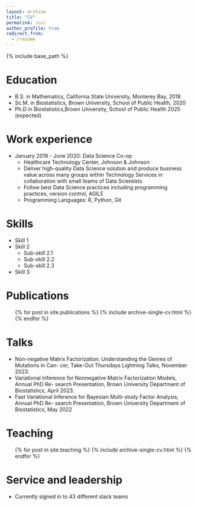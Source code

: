 ```yaml
---
layout: archive
title: "CV"
permalink: /cv/
author_profile: true
redirect_from:
  - /resume
---
```


{% include base_path %}

Education
======
* B.S. in Mathematics, California State University, Monterey Bay, 2018
* Sc.M. in Biostatistics, Brown University, School of Public Health, 2020
* Ph.D in Biostatistics,Brown University, School of Public Health 2025 (expected)

Work experience
======
* January 2019 - June 2020: Data Science Co-op
  * Healthcare Technology Center, Johnson & Johnson
  *    Deliver high-quality Data Science solution and produce business value across many groups within Technology Services in collaboration with small teams of Data Scientists
  *    Follow best Data Science practices including programming practices, version control, AGILE
  *    Programming Languages: R, Python, Git
  
Skills
======
* Skill 1
* Skill 2
  * Sub-skill 2.1
  * Sub-skill 2.2
  * Sub-skill 2.3
* Skill 3

Publications
======
  <ul>{% for post in site.publications %}
    {% include archive-single-cv.html %}
  {% endfor %}</ul>
  
Talks
======
  * Non-negative Matrix Factorization: Understanding the Genres of Mutations in Can-
cer, Take-Out Thursdays Lightning Talks, November 2023.
  * Variational Inference for Nonnegative Matrix Factorization Models, Annual PhD Re-
search Presentation, Brown University Department of Biostatistics, April 2023.
  * Fast Variational Inference for Bayesian Multi-study Factor Analysis, Annual PhD Re-
search Presentation, Brown University Department of Biostatistics, May 2022
  
Teaching
======
  <ul>{% for post in site.teaching %}
    {% include archive-single-cv.html %}
  {% endfor %}</ul>
  
Service and leadership
======
* Currently signed in to 43 different slack teams

